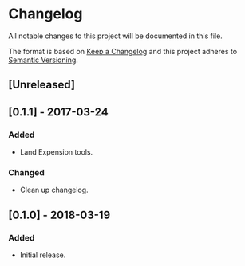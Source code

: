 # Changelog
All notable changes to this project will be documented in this file.

The format is based on [Keep a Changelog](http://keepachangelog.com/en/1.0.0/)
and this project adheres to [Semantic Versioning](http://semver.org/spec/v2.0.0.html).

## [Unreleased]

## [0.1.1] - 2017-03-24
### Added
- Land Expension tools.
### Changed
- Clean up changelog.

## [0.1.0] - 2018-03-19
### Added
- Initial release.
